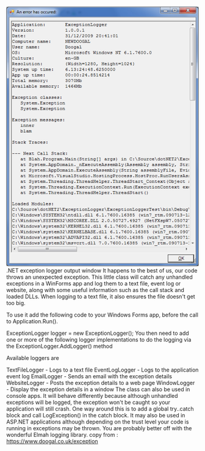 ![alt NET exception logger](https://raw.githubusercontent.com/catterpiler74/ExceptionLogger/main/ExceptionLogger.png)
.NET exception logger output window
It happens to the best of us, our code throws an unexpected exception. This little class will catch any unhandled exceptions in a WinForms app and log them to a text file, event log or website, along with some useful information such as the call stack and loaded DLLs. When logging to a text file, it also ensures the file doesn't get too big.

To use it add the following code to your Windows Forms app, before the call to Application.Run().

ExceptionLogger logger = new ExceptionLogger();
You then need to add one or more of the following logger implementations to do the logging via the ExceptionLogger.AddLogger() method

Available loggers are

TextFileLogger - Logs to a text file
EventLogLogger - Logs to the application event log
EmailLogger - Sends an email with the exception details
WebsiteLogger - Posts the exception details to a web page
WindowLogger - Display the exception details in a window
The class can also be used in console apps. It will behave differently because although unhandled exceptions will be logged, the exception won't be caught so your application will still crash. One way around this is to add a global try..catch block and call LogException() in the catch block. It may also be used in ASP.NET applications although depending on the trust level your code is running in exceptions may be thrown. You are probably better off with the wonderful Elmah logging library.
copy from : https://www.doogal.co.uk/exception
